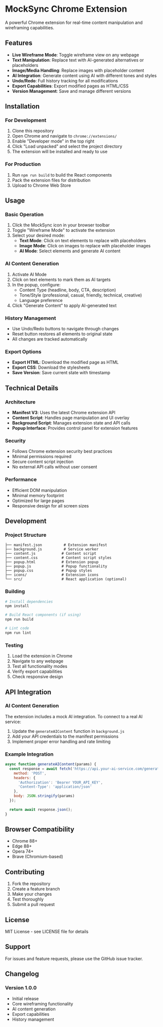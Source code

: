 # MockSync Chrome Extension

A powerful Chrome extension for real-time content manipulation and wireframing capabilities.

## Features

- **Live Wireframe Mode**: Toggle wireframe view on any webpage
- **Text Manipulation**: Replace text with AI-generated alternatives or placeholders
- **Image/Media Handling**: Replace images with placeholder content
- **AI Integration**: Generate content using AI with different tones and styles
- **Undo/Redo**: Full history tracking for all modifications
- **Export Capabilities**: Export modified pages as HTML/CSS
- **Version Management**: Save and manage different versions

## Installation

### For Development

1. Clone this repository
2. Open Chrome and navigate to `chrome://extensions/`
3. Enable "Developer mode" in the top right
4. Click "Load unpacked" and select the project directory
5. The extension will be installed and ready to use

### For Production

1. Run `npm run build` to build the React components
2. Pack the extension files for distribution
3. Upload to Chrome Web Store

## Usage

### Basic Operation

1. Click the MockSync icon in your browser toolbar
2. Toggle "Wireframe Mode" to activate the extension
3. Select your desired mode:
   - **Text Mode**: Click on text elements to replace with placeholders
   - **Image Mode**: Click on images to replace with placeholder images
   - **AI Mode**: Select elements and generate AI content

### AI Content Generation

1. Activate AI Mode
2. Click on text elements to mark them as AI targets
3. In the popup, configure:
   - Content Type (headline, body, CTA, description)
   - Tone/Style (professional, casual, friendly, technical, creative)
   - Language preference
4. Click "Generate Content" to apply AI-generated text

### History Management

- Use Undo/Redo buttons to navigate through changes
- Reset button restores all elements to original state
- All changes are tracked automatically

### Export Options

- **Export HTML**: Download the modified page as HTML
- **Export CSS**: Download the stylesheets
- **Save Version**: Save current state with timestamp

## Technical Details

### Architecture

- **Manifest V3**: Uses the latest Chrome extension API
- **Content Script**: Handles page manipulation and UI overlay
- **Background Script**: Manages extension state and API calls
- **Popup Interface**: Provides control panel for extension features

### Security

- Follows Chrome extension security best practices
- Minimal permissions required
- Secure content script injection
- No external API calls without user consent

### Performance

- Efficient DOM manipulation
- Minimal memory footprint
- Optimized for large pages
- Responsive design for all screen sizes

## Development

### Project Structure

```
├── manifest.json          # Extension manifest
├── background.js          # Service worker
├── content.js            # Content script
├── content.css           # Content script styles
├── popup.html            # Extension popup
├── popup.js              # Popup functionality
├── popup.css             # Popup styles
├── icons/                # Extension icons
└── src/                  # React application (optional)
```

### Building

```bash
# Install dependencies
npm install

# Build React components (if using)
npm run build

# Lint code
npm run lint
```

### Testing

1. Load the extension in Chrome
2. Navigate to any webpage
3. Test all functionality modes
4. Verify export capabilities
5. Check responsive design

## API Integration

### AI Content Generation

The extension includes a mock AI integration. To connect to a real AI service:

1. Update the `generateAIContent` function in `background.js`
2. Add your API credentials to the manifest permissions
3. Implement proper error handling and rate limiting

### Example Integration

```javascript
async function generateAIContent(params) {
  const response = await fetch('https://api.your-ai-service.com/generate', {
    method: 'POST',
    headers: {
      'Authorization': 'Bearer YOUR_API_KEY',
      'Content-Type': 'application/json'
    },
    body: JSON.stringify(params)
  });
  
  return await response.json();
}
```

## Browser Compatibility

- Chrome 88+
- Edge 88+
- Opera 74+
- Brave (Chromium-based)

## Contributing

1. Fork the repository
2. Create a feature branch
3. Make your changes
4. Test thoroughly
5. Submit a pull request

## License

MIT License - see LICENSE file for details

## Support

For issues and feature requests, please use the GitHub issue tracker.

## Changelog

### Version 1.0.0
- Initial release
- Core wireframing functionality
- AI content generation
- Export capabilities
- History management